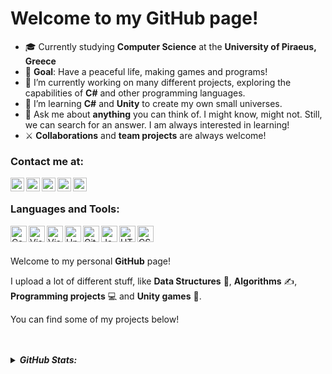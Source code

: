 # Welcome to my GitHub page!

- 🎓 Currently studying <b>Computer Science</b> at the <b>University of Piraeus, Greece</b>
- 🚩 <b>Goal</b>: Have a peaceful life, making games and programs!
- 🔭 I’m currently working on many different projects, exploring the capabilities of <b>C#</b> and other programming languages.
- 🌱 I’m learning <b>C#</b> and <b>Unity</b>  to create my own small universes.
- 💬 Ask me about <b>anything</b> you can think of. I might know, might not. Still, we can search for an answer. I am always interested in learning!
- ⚔ <b>Collaborations</b> and <b>team projects</b> are always welcome!

### Contact me at:
[<img align="left" alt="Stratis-Dermanoutsos | StackOverflow" width="22px" src="https://cdn.jsdelivr.net/npm/simple-icons@3.5.0/icons/stackoverflow.svg" />][stackoverflow]
[<img align="left" alt="Stratis-Dermanoutsos | itch" width="22px" src="https://cdn.jsdelivr.net/npm/simple-icons@3.5.0/icons/itch-dot-io.svg" />][itch]
[<img align="left" alt="Stratis-Dermanoutsos | Twitter" width="22px" src="https://cdn.jsdelivr.net/npm/simple-icons@v3/icons/twitter.svg" />][twitter]
[<img align="left" alt="Stratis-Dermanoutsos | Instagram" width="22px" src="https://cdn.jsdelivr.net/npm/simple-icons@v3/icons/instagram.svg" />][instagram]
[<img align="left" alt="Stratis-Dermanoutsos | Discord" width="22px" src="https://cdn.jsdelivr.net/npm/simple-icons@3.5.0/icons/discord.svg" />][discord]

<br />

### Languages and Tools:
<img align="left" alt="Csharp" width="26px" src="https://cdn.jsdelivr.net/npm/simple-icons@3.5.0/icons/csharp.svg" />
<img align="left" alt="Visual Studio Code" width="26px" src="https://cdn.jsdelivr.net/npm/simple-icons@3.5.0/icons/visualstudiocode.svg" />
<img align="left" alt="Visual Studio" width="26px" src="https://cdn.jsdelivr.net/npm/simple-icons@3.5.0/icons/visualstudio.svg" />
<img align="left" alt="Unity" width="26px" src="https://cdn.jsdelivr.net/npm/simple-icons@3.5.0/icons/unity.svg" />
<img align="left" alt="GitHub" width="26px" src="https://cdn.jsdelivr.net/npm/simple-icons@3.5.0/icons/github.svg" />
<img align="left" alt="Javascript" width="26px" src="https://cdn.jsdelivr.net/npm/simple-icons@3.5.0/icons/javascript.svg" />
<img align="left" alt="HTML" width="26px" src="https://cdn.jsdelivr.net/npm/simple-icons@3.5.0/icons/html5.svg" />
<img align="left" alt="CSS" width="26px" src="https://cdn.jsdelivr.net/npm/simple-icons@3.5.0/icons/css3.svg" />

<br />
<br />

Welcome to my personal <b>GitHub</b> page!

I upload a lot of different stuff, like <b>Data Structures</b> 🎁, <b>Algorithms</b> ✍, <b>Programming projects</b> 💻 and <b>Unity games</b> 🚩.

You can find some of my projects below!

<br />
<br />

<details>
<summary> <i><b>GitHub Stats:</b></i></summary>

<img align="left" alt = "Stratis-Dermanoutsos's GitHub Stats" src="https://github-readme-stats.stratis-dermanoutsos.vercel.app/api?username=Stratis-Dermanoutsos&show_icons=true&theme=dark&hide_border=true" /> 

<img align="" alt = "Stratis-Dermanoutsos's Top Languages" src="https://github-readme-stats.stratis-dermanoutsos.vercel.app/api/top-langs/?username=Stratis-Dermanoutsos&layout=compact&theme=dark&hide_border=true" />
</details>

[stackoverflow]: https://stackoverflow.com/users/13187980/stratis-dermanoutsos
[itch]: https://infinite-pain.itch.io
[twitter]: https://twitter.com/stratis_derm
[instagram]: https://www.instagram.com/stratis_derm
[discord]: https://www.discord.com/users/192691918000357376/
